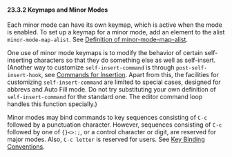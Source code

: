 

#### 23.3.2 Keymaps and Minor Modes

Each minor mode can have its own keymap, which is active when the mode is enabled. To set up a keymap for a minor mode, add an element to the alist `minor-mode-map-alist`. See [Definition of minor-mode-map-alist](Controlling-Active-Maps.html#Definition-of-minor_002dmode_002dmap_002dalist).

One use of minor mode keymaps is to modify the behavior of certain self-inserting characters so that they do something else as well as self-insert. (Another way to customize `self-insert-command` is through `post-self-insert-hook`, see [Commands for Insertion](Commands-for-Insertion.html). Apart from this, the facilities for customizing `self-insert-command` are limited to special cases, designed for abbrevs and Auto Fill mode. Do not try substituting your own definition of `self-insert-command` for the standard one. The editor command loop handles this function specially.)

Minor modes may bind commands to key sequences consisting of `C-c` followed by a punctuation character. However, sequences consisting of `C-c` followed by one of `{}<>:;`, or a control character or digit, are reserved for major modes. Also, `C-c letter` is reserved for users. See [Key Binding Conventions](Key-Binding-Conventions.html).
